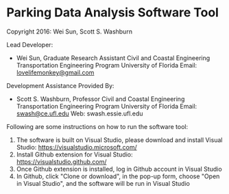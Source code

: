 # Parking Data Analysis Software Tool
Copyright 2016: Wei Sun, Scott S. Washburn

Lead Developer:
 - Wei Sun, Graduate Research Assistant
   Civil and Coastal Engineering
   Transportation Engineering Program
   University of Florida
   Email: lovelifemonkey@gmail.com
   
Development Assistance Provided By:
 - Scott S. Washburn, Professor
   Civil and Coastal Engineering
   Transportation Engineering Program
   University of Florida
   Email: swash@ce.ufl.edu
   Web: swash.essie.ufl.edu

Following are some instructions on how to run the software tool:
1. The software is built on Visual Studio, please download and install Visual Studio:
   https://visualstudio.microsoft.com/
2. Install Github extension for Visual Studio:
   https://visualstudio.github.com/
3. Once Github extension is installed, log in Github account in Visual Studio
4. In Github, click "Clone or download", in the pop-up form, choose "Open in Visual Studio",
and the software will be run in Visual Studio
